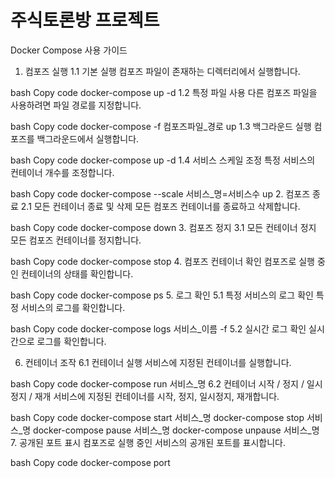 # 주식토론방 프로젝트

Docker Compose 사용 가이드
1. 컴포즈 실행
1.1 기본 실행
컴포즈 파일이 존재하는 디렉터리에서 실행합니다.

bash
Copy code
docker-compose up -d
1.2 특정 파일 사용
다른 컴포즈 파일을 사용하려면 파일 경로를 지정합니다.

bash
Copy code
docker-compose -f 컴포즈파일_경로 up
1.3 백그라운드 실행
컴포즈를 백그라운드에서 실행합니다.

bash
Copy code
docker-compose up -d
1.4 서비스 스케일 조정
특정 서비스의 컨테이너 개수를 조정합니다.

bash
Copy code
docker-compose --scale 서비스_명=서비스수 up
2. 컴포즈 종료
2.1 모든 컨테이너 종료 및 삭제
모든 컴포즈 컨테이너를 종료하고 삭제합니다.

bash
Copy code
docker-compose down
3. 컴포즈 정지
3.1 모든 컨테이너 정지
모든 컴포즈 컨테이너를 정지합니다.

bash
Copy code
docker-compose stop
4. 컴포즈 컨테이너 확인
컴포즈로 실행 중인 컨테이너의 상태를 확인합니다.

bash
Copy code
docker-compose ps
5. 로그 확인
5.1 특정 서비스의 로그 확인
특정 서비스의 로그를 확인합니다.

bash
Copy code
docker-compose logs 서비스_이름 -f
5.2 실시간 로그 확인
실시간으로 로그를 확인합니다.

6. 컨테이너 조작
6.1 컨테이너 실행
서비스에 지정된 컨테이너를 실행합니다.

bash
Copy code
docker-compose run 서비스_명
6.2 컨테이너 시작 / 정지 / 일시정지 / 재개
서비스에 지정된 컨테이너를 시작, 정지, 일시정지, 재개합니다.

bash
Copy code
docker-compose start 서비스_명
docker-compose stop 서비스_명
docker-compose pause 서비스_명
docker-compose unpause 서비스_명
7. 공개된 포트 표시
컴포즈로 실행 중인 서비스의 공개된 포트를 표시합니다.

bash
Copy code
docker-compose port
